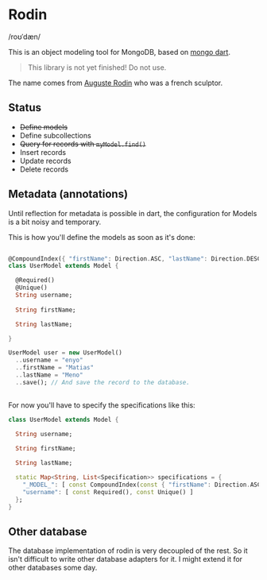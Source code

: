 # Rodin

/roʊˈdæn/

This is an object modeling tool for MongoDB, based on [mongo dart](https://github.com/vadimtsushko/mongo_dart).

> This library is not yet finished! Do not use.

The name comes from [Auguste Rodin](http://en.wikipedia.org/wiki/Auguste_Rodin)
who was a french sculptor.

## Status

- ~~Define models~~
- Define subcollections
- ~~Query for records with `myModel.find()`~~
- Insert records
- Update records
- Delete records


## Metadata (annotations)

Until reflection for metadata is possible in dart, the configuration for Models
is a bit noisy and temporary.

This is how you'll define the models as soon as it's done:


```dart

@CompoundIndex({ "firstName": Direction.ASC, "lastName": Direction.DESC })
class UserModel extends Model {

  @Required()
  @Unique()
  String username;
  
  String firstName;

  String lastName;

}

UserModel user = new UserModel()
  ..username = "enyo"
  ..firstName = "Matias"
  ..lastName = "Meno"
  ..save(); // And save the record to the database.
 
```

For now you'll have to specify the specifications like this:

```dart
class UserModel extends Model {

  String username;
  
  String firstName;

  String lastName;

  static Map<String, List<Specification>> specifications = {
    "_MODEL_": [ const CompoundIndex(const { "firstName": Direction.ASC, "lastName": Direction.DESC }) ],
    "username": [ const Required(), const Unique() ]
  };
}
```


## Other database

The database implementation of rodin is very decoupled of the rest. So it isn't
difficult to write other database adapters for it. I might extend it for 
other databases some day.